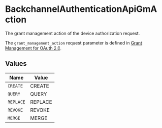 # BackchannelAuthenticationApiGmAction

The grant management action of the device authorization request.

The `grant_management_action` request parameter is defined in
[Grant Management for OAuth 2.0](https://openid.net/specs/fapi-grant-management.html).



## Values

| Name      | Value     |
| --------- | --------- |
| `CREATE`  | CREATE    |
| `QUERY`   | QUERY     |
| `REPLACE` | REPLACE   |
| `REVOKE`  | REVOKE    |
| `MERGE`   | MERGE     |